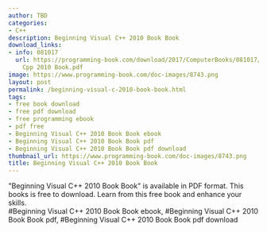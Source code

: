 ```yaml
---
author: TBD
categories:
- C++
description: Beginning Visual C++ 2010 Book Book
download_links:
- info: 081017
  url: https://programming-book.com/download/2017/ComputerBooks/081017/Beginning Visual
    Cpp 2010 Book.pdf
image: https://www.programming-book.com/doc-images/8743.png
layout: post
permalink: /beginning-visual-c-2010-book-book.html
tags:
- free book download
- free pdf download
- free programming ebook
- pdf free
- Beginning Visual C++ 2010 Book Book ebook
- Beginning Visual C++ 2010 Book Book pdf
- Beginning Visual C++ 2010 Book Book pdf download
thumbnail_url: https://www.programming-book.com/doc-images/8743.png
title: Beginning Visual C++ 2010 Book Book
---
```


 
<div class="item-desc text-justify">
  "Beginning Visual C++ 2010 Book Book" is available in PDF format. This books is free to download. Learn from this free book and enhance your skills.
  <br>
  #Beginning Visual C++ 2010 Book Book ebook, #Beginning Visual C++ 2010 Book Book pdf, #Beginning Visual C++ 2010 Book Book pdf download
</div>